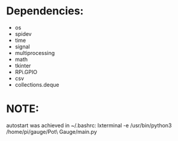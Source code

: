 # Dependencies:

* os
* spidev
* time
* signal
* multiprocessing
* math
* tkinter
* RPi.GPIO
* csv
* collections.deque

# NOTE:
autostart was achieved in ~/.bashrc:
lxterminal -e /usr/bin/python3 /home/pi/gauge/Pot\\ Gauge/main.py
